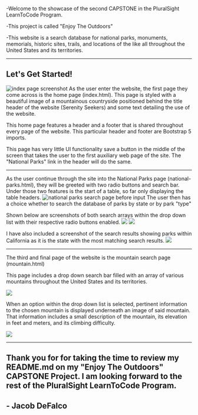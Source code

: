 -Welcome to the showcase of the second CAPSTONE in the PluralSight LearnToCode Program.

-This project is called "Enjoy The Outdoors"

-This website is a search database for national parks, monuments, memorials, historic sites, trails, and locations of the like all throughout the United States and its territories.

---

## Let's Get Started!

![index page screenshot](homepagesnip.PNG)
As the user enter the website, the first page they come across is the home page (index.html). This page is styled with a beautiful image of a mountainous countryside positioned behind the title header of the website (Serenity Seekers) and some text detailing the use of the website.

This home page features a header and a footer that is shared throughout every page of the website. This particular header and footer are Bootstrap 5 imports.

This page has very little UI functionality save a button in the middle of the screen that takes the user to the first auxiliary web page of the site. The "National Parks" link in the header will do the same.

---

As the user continue through the site into the National Parks page (national-parks.html), they will be greeted with two radio buttons and search bar. Under those two features is the start of a table, so far only displaying the table headers.
![national parks search page before input](readMEscreenshots\SearchPageBeforeInputSnips.PNG)
The user then has a choice whether to search the database of parks by state or by park "type"

Shown below are screenshots of both search arrays within the drop down list with their respective radio buttons enabled.
![](readMEscreenshots\SearchByStateSnip.PNG) ![](readMEscreenshots\SearchByTypeSnip.PNG)

I have also included a screenshot of the search results showing parks within California as it is the state with the most matching search results.
![](readMEscreenshots\CaliforniaResults.PNG)

---

The third and final page of the website is the mountain search page (mountain.html)

This page includes a drop down search bar filled with an array of various mountains throughout the United States and its territories.

![](readMEscreenshots\MountainSearchDDL.PNG)

When an option within the drop down list is selected, pertinent information to the chosen mountain is displayed underneath an image of said mountain. That information includes a small description of the mountain, its elevation in feet and meters, and its climbing difficulty.

![](readMEscreenshots\MountainInfo.PNG)

---

## Thank you for for taking the time to review my README.md on my "Enjoy The Outdoors" CAPSTONE Project. I am looking forward to the rest of the PluralSight LearnToCode Program.

## - Jacob DeFalco
